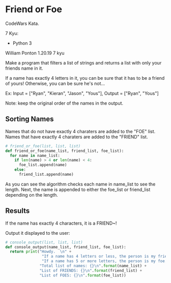 # Friend or Foe

CodeWars Kata.

7 Kyu:

* Python 3

William Ponton
1.20.19
7 kyu

Make a program that filters a list of strings and returns a list with only your friends name in it.

If a name has exactly 4 letters in it, you can be sure that it has to be a friend of yours! Otherwise, you can be sure he's not...

Ex: Input = ["Ryan", "Kieran", "Jason", "Yous"], Output = ["Ryan", "Yous"]

Note: keep the original order of the names in the output.

## Sorting Names

Names that do not have exactly 4 charaters are added to the "FOE" list.
Names that  have exactly 4 charaters are added to the "FRIEND" list.

```python
# friend_or_foe(list, list, list)
def friend_or_foe(name_list, friend_list, foe_list):
  for name in name_list:
    if len(name) > 4 or len(name) < 4:
      foe_list.append(name)
    else:
      friend_list.append(name)
```

As you can see the algorithm checks each name in name_list to see the length.
Next, the name is appended to either the foe_list or friend_list depending on the length.

## Results

If the name has exactly 4 characters, it is a FRIEND~!

Output it displayed to the user:

```python
# console_output(list, list, list)
def console_output(name_list, friend_list, foe_list):
  return print("Howdy.  \n" +
                "If a name has 4 letters or less, the person is my friend.\n" +
                "If a name has 5 or more letters, the person is my foe.\n\n" +
               "Total list of names: {}\n".format(name_list) +
               "List of FRIENDS: {}\n".format(friend_list) +
               "List of FOES: {}\n".format(foe_list))
```